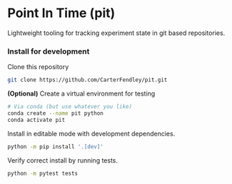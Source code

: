 # Point In Time (pit)

Lightweight tooling for tracking experiment state in git based repositories.

### Install for development

Clone this repository

```bash
git clone https://github.com/CarterFendley/pit.git
```

**(Optional)** Create a virtual environment for testing
```bash
# Via conda (but use whatever you like)
conda create --name pit python
conda activate pit
```

Install in editable mode with development dependencies.
```bash
python -m pip install '.[dev]'
```

Verify correct install by running tests.
```bash
python -m pytest tests
```